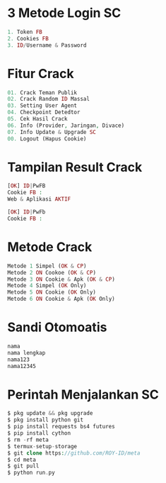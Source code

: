 # 3 Metode Login SC
````php
1. Token FB
2. Cookies FB
3. ID/Username & Password
````
# Fitur Crack
````php
01. Crack Teman Publik
02. Crack Random ID Massal
03. Setting User Agent
04. Checkpoint Detedtor
05. Cek Hasil Crack
06. Info (Provider, Jaringan, Divace)
07. Info Update & Upgrade SC
00. Logout (Hapus Cookie)
````
# Tampilan Result Crack
````php
[OK] ID|PwFB
Cookie FB : 
Web & Aplikasi AKTIF

[OK] ID|PwFb
Cookie FB :
````
# Metode Crack
````php
Metode 1 Simpel (OK & CP)
Metode 2 ON Cookoe (OK & CP)
Metode 3 ON Cookie & Apk (OK & CP)
Metode 4 Simpel (OK Only)
Metode 5 ON Cookie (OK Only)
Metode 6 ON Cookie & Apk (OK Only)
````
# Sandi Otomoatis
````php
nama
nama lengkap
nama123
nama12345
````
# Perintah Menjalankan SC
````php
$ pkg update && pkg upgrade
$ pkg install python git
$ pip install requests bs4 futures
$ pip install cython
$ rm -rf meta
$ termux-setup-storage
$ git clone https://github.com/ROY-ID/meta
$ cd meta
$ git pull
$ python run.py
````
